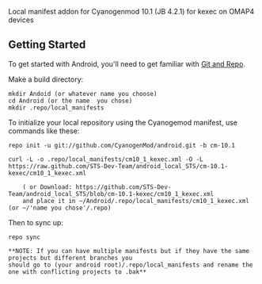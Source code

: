Local manifest addon for Cyanogenmod 10.1 (JB 4.2.1) for kexec on OMAP4 devices

Getting Started
---------------

To get started with Android, you'll need to get
familiar with [Git and Repo](http://source.android.com/download/using-repo).

Make a build directory:

	mkdir Andoid (or whatever name you choose)
	cd Android (or the name  you chose)
	mkdir .repo/local_manifests

To initialize your local repository using the Cyanogemod manifest, use commands like these:

    repo init -u git://github.com/CyanogenMod/android.git -b cm-10.1
    
    curl -L -o .repo/local_manifests/cm10_1_kexec.xml -O -L https://raw.github.com/STS-Dev-Team/android_local_STS/cm-10.1-kexec/cm10_1_kexec.xml

    	( or Download: https://github.com/STS-Dev-Team/android_local_STS/blob/cm-10.1-kexec/cm10_1_kexec.xml
		and place it in ~/Android/.repo/local_manifests/cm10_1_kexec.xml (or ~/'name you chose'/.repo)

Then to sync up:

    repo sync

    **NOTE: If you can have multiple manifests but if they have the same projects but different branches you
    should go to (your android root)/.repo/local_manifests and rename the one with conflicting projects to .bak**
